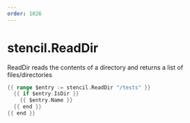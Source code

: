 ```yaml
---
order: 1026
---
```


<!-- Generated by tools/docgen. DO NOT EDIT. -->

# stencil.ReadDir

ReadDir reads the contents of a directory and returns a list of
files/directories

```go
{{ range $entry := stencil.ReadDir "/tests" }}
  {{ if $entry.IsDir }}
    {{ $entry.Name }}
  {{ end }}
{{ end }}
```
